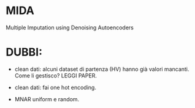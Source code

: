 # MIDA
Multiple Imputation using Denoising Autoencoders


# DUBBI:

* clean dati: alcuni dataset di partenza (HV) hanno già valori mancanti. Come li gestisco? LEGGI PAPER.

* clean dati: fai one hot encoding.

* MNAR uniform e random.

